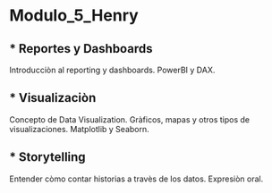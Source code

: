 # Modulo_5_Henry
## * Reportes y Dashboards
Introducciòn al reporting y dashboards.
PowerBI y DAX.
## * Visualizaciòn 
Concepto de Data Visualization.
Gràficos, mapas y otros tipos de visualizaciones.
Matplotlib y Seaborn.
## * Storytelling
Entender còmo contar historias a travès de los datos.
Expresiòn oral.
